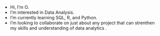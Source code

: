 - Hi, I’m O. 
- I’m interested in Data Analysis.
- I’m currently learning SQL, R, and Python.
- I’m looking to collaborate on just about any project that can strenthen my skills and understanding of data analytics .


<!---
Oluwaht/Oluwaht is a ✨ special ✨ repository because its `README.md` (this file) appears on your GitHub profile.
You can click the Preview link to take a look at your changes.
--->

